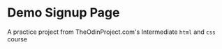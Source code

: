 # Demo Signup Page

A practice project from TheOdinProject.com's Intermediate `html` and `css` course
